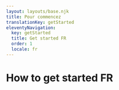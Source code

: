 ```yaml
---
layout: layouts/base.njk
title: Pour commencez
translationKey: getStarted
eleventyNavigation:
  key: getStarted
  title: Get started FR
  order: 1
  locale: fr
---
```


# How to get started FR
